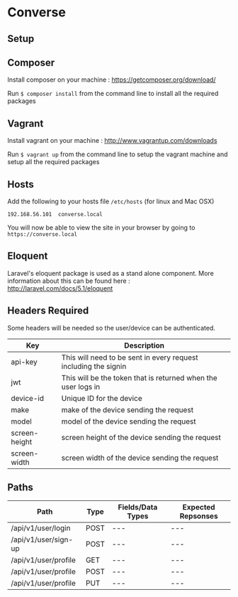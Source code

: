 Converse
========

Setup
-----

Composer
--------
Install composer on your machine : https://getcomposer.org/download/

Run `$ composer install` from the command line to install all the required packages

Vagrant
-------
Install vagrant on your machine : http://www.vagrantup.com/downloads

Run `$ vagrant up` from the command line to setup the vagrant machine and setup all the required packages

Hosts
-----
Add the following to your hosts file `/etc/hosts` (for linux and Mac OSX)

`192.168.56.101  converse.local`

You will now be able to view the site in your browser by going to `https://converse.local`

Eloquent
--------
Laravel's eloquent package is used as a stand alone component. More information about this can be found here : http://laravel.com/docs/5.1/eloquent

Headers Required
----------------

Some headers will be needed so the user/device can be authenticated.

| Key | Description |
| --- | --- |
| api-key | This will need to be sent in every request including the signin |
| jwt | This will be the token that is returned when the user logs in |
| device-id | Unique ID for the device |
| make | make of the device sending the request |
| model | model of the device sending the request |
| screen-height | screen height of the device sending the request |
| screen-width | screen width of the device sending the request |

Paths
-----

| Path | Type | Fields/Data Types | Expected Repsonses |
| --- | --- | --- | --- |
| /api/v1/user/login | POST | --- | --- |
| /api/v1/user/sign-up | POST | --- | --- |
| /api/v1/user/profile | GET | --- | --- |
| /api/v1/user/profile | POST | --- | --- |
| /api/v1/user/profile | PUT | --- | --- |